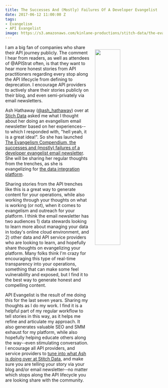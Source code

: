 ```yaml
---
title: The Successes And (Mostly) Failures Of A Developer Evangelist
date: 2017-06-12 11:00:00 Z
tags:
- Evangelism
- API Evangelist
image: https://s3.amazonaws.com/kinlane-productions/stitch-data/the-evangelism-compendium.png
---
```


<p><a href="https://www.getrevue.co/profile/ashleyintexas"><img src="https://s3.amazonaws.com/kinlane-productions/stitch-data/the-evangelism-compendium.png" align="right" width="40%" style="padding: 15px;" /></a></p>I am a big fan of companies who share their API journey publicly. The comment I hear from readers, as well as attendees of @APIStrat often, is that they want to hear more honest stories from API practitioners regarding every stop along the API lifecycle from defining to deprecation. I encourage API providers to actively share their stories publicly on their blog, and even semi-privately via email newsletters.

Ash Hathaway ([@ash_hathaway](https://twitter.com/ash_hathaway)) over at [Stich Data](https://www.stitchdata.com/) asked me what I thought about her doing an evangelism email newsletter based on her experiences--to which I responded with, "hell yeah, it is a great idea!". So she has launched [The Evangelism Compendium, the successes and (mostly) failures of a developer evangelist email newsletter](https://www.getrevue.co/profile/ashleyintexas). She will be sharing her regular thoughts from the trenches, as she is evangelizing for [the data integration platform](https://www.stitchdata.com/).

Sharing stories from the API trenches like this is a great way to generate content for your operations, while also working through your thoughts on what is working (or not), when it comes to evangelism and outreach for your platform. I think the email newsletter has two audiences 1) data stewards looking to learn more about managing your data in today's online cloud environment, and 2) other data and API service providers who are looking to learn, and hopefully share thoughts on evangelizing your platform. Many folks think I'm crazy for encouraging this type of real-time transparency into your operations, something that can make some feel vulnerability and exposed, but I find it to the best way to generate honest and compelling content.

API Evangelist is the result of me doing this for the last seven years. Sharing my thoughts as I do my work. I find it is a helpful part of my regular workflow to tell stories in this way, as it helps me refine and articulate my approach. It also generates valuable SEO and SMM exhaust for my platform, while also hopefully helping educate others along the way--even stimulating conversation. I encourage all API providers, and service providers to [tune into what Ash is doing over at Stitch Data](https://www.getrevue.co/profile/ashleyintexas), and make sure you are telling your story via your blog and/or email newsletter--no matter which stops along the API lifecycle you are looking share with the community.